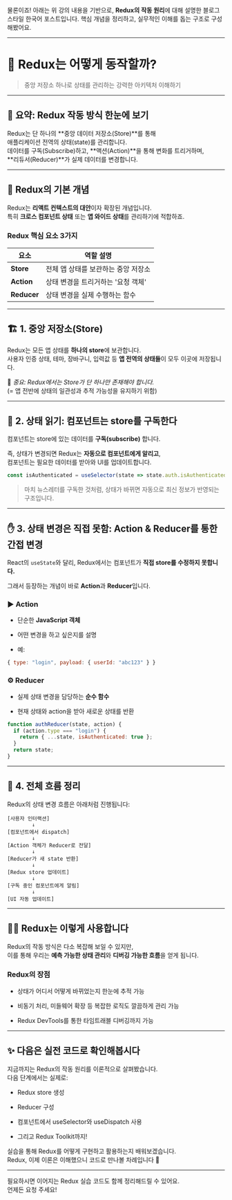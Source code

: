 물론이죠! 아래는 위 강의 내용을 기반으로, **Redux의 작동 원리**에 대해 설명한 블로그 스타일 한국어 포스트입니다. 핵심 개념을 정리하고, 실무적인 이해를 돕는 구조로 구성해봤어요.

---

# 🔁 Redux는 어떻게 동작할까?

> 중앙 저장소 하나로 상태를 관리하는 강력한 아키텍처 이해하기

---

## 📌 요약: Redux 작동 방식 한눈에 보기

Redux는 단 하나의 **중앙 데이터 저장소(Store)**를 통해  
애플리케이션 전역의 상태(state)를 관리합니다.  
데이터를 구독(Subscribe)하고, **액션(Action)**을 통해 변화를 트리거하며,  
**리듀서(Reducer)**가 실제 데이터를 변경합니다.

---

## 🧠 Redux의 기본 개념

Redux는 **리액트 컨텍스트의 대안**이자 확장된 개념입니다.  
특히 **크로스 컴포넌트 상태** 또는 **앱 와이드 상태**를 관리하기에 적합하죠.

### Redux 핵심 요소 3가지

|요소|역할 설명|
|---|---|
|**Store**|전체 앱 상태를 보관하는 중앙 저장소|
|**Action**|상태 변경을 트리거하는 '요청 객체'|
|**Reducer**|상태 변경을 실제 수행하는 함수|

---

## 🏗️ 1. 중앙 저장소(Store)

Redux는 모든 앱 상태를 **하나의 store**에 보관합니다.  
사용자 인증 상태, 테마, 장바구니, 입력값 등 **앱 전역의 상태들**이 모두 이곳에 저장됩니다.

📌 _중요: Redux에서는 Store가 단 하나만 존재해야 합니다._  
(= 앱 전반에 상태의 일관성과 추적 가능성을 유지하기 위함)

---

## 🔎 2. 상태 읽기: 컴포넌트는 store를 구독한다

컴포넌트는 store에 있는 데이터를 **구독(subscribe)** 합니다.

즉, 상태가 변경되면 Redux는 **자동으로 컴포넌트에게 알리고**,  
컴포넌트는 필요한 데이터를 받아와 UI를 업데이트합니다.

```jsx
const isAuthenticated = useSelector(state => state.auth.isAuthenticated);
```

> 마치 뉴스레터를 구독한 것처럼, 상태가 바뀌면 자동으로 최신 정보가 반영되는 구조입니다.

---

## ✋ 3. 상태 변경은 직접 못함: Action & Reducer를 통한 간접 변경

React의 `useState`와 달리, Redux에서는 컴포넌트가 **직접 store를 수정하지 못합니다.**

그래서 등장하는 개념이 바로 **Action**과 **Reducer**입니다.

### ▶️ Action

- 단순한 **JavaScript 객체**
    
- 어떤 변경을 하고 싶은지를 설명
    
- 예:
    

```js
{ type: "login", payload: { userId: "abc123" } }
```

### ⚙️ Reducer

- 실제 상태 변경을 담당하는 **순수 함수**
    
- 현재 상태와 action을 받아 새로운 상태를 반환
    

```js
function authReducer(state, action) {
  if (action.type === "login") {
    return { ...state, isAuthenticated: true };
  }
  return state;
}
```

---

## 🔁 4. 전체 흐름 정리

Redux의 상태 변경 흐름은 아래처럼 진행됩니다:

```
[사용자 인터랙션]
        ↓
[컴포넌트에서 dispatch]
        ↓
[Action 객체가 Reducer로 전달]
        ↓
[Reducer가 새 state 반환]
        ↓
[Redux store 업데이트]
        ↓
[구독 중인 컴포넌트에게 알림]
        ↓
[UI 자동 업데이트]
```

---

## 👨‍💻 Redux는 이렇게 사용합니다

Redux의 작동 방식은 다소 복잡해 보일 수 있지만,  
이를 통해 우리는 **예측 가능한 상태 관리**와 **디버깅 가능한 흐름**을 얻게 됩니다.

### Redux의 장점

- 상태가 어디서 어떻게 바뀌었는지 한눈에 추적 가능
    
- 비동기 처리, 미들웨어 확장 등 복잡한 로직도 깔끔하게 관리 가능
    
- Redux DevTools를 통한 타임트래블 디버깅까지 가능
    

---

## ✨ 다음은 실전 코드로 확인해봅시다

지금까지는 Redux의 작동 원리를 이론적으로 살펴봤습니다.  
다음 단계에서는 실제로:

- Redux store 생성
    
- Reducer 구성
    
- 컴포넌트에서 useSelector와 useDispatch 사용
    
- 그리고 Redux Toolkit까지!
    

실습을 통해 Redux를 어떻게 구현하고 활용하는지 배워보겠습니다.  
Redux, 이제 이론은 이해했으니 코드로 만나볼 차례입니다 🚀

---

필요하시면 이어지는 Redux 실습 코드도 함께 정리해드릴 수 있어요.  
언제든 요청 주세요!